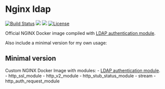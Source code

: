 # Nginx ldap
[![Build Status](https://travis-ci.org/pando85/docker-nginx-ldap.svg?branch=master)](https://travis-ci.org/pando85/docker-nginx-ldap) [![](https://images.microbadger.com/badges/image/pando85/docker-nginx-ldap.svg)](https://microbadger.com/images/pando85/nginx-ldap) [![](https://images.microbadger.com/badges/version/pando85/docker-nginx-ldap.svg)](https://microbadger.com/images/pando85/nginx-ldap) [![License](https://img.shields.io/github/license/mashape/apistatus.svg)](https://github.com/pando85/docker-nginx-ldap/blob/master/LICENSE)

Official NGINX Docker image compiled with [LDAP authentication module](https://github.com/kvspb/nginx-auth-ldap).

Also include a minimal version for my own usage:

## Minimal version

Custom NGINX Docker Image with modules:
    - [LDAP authentication module](https://github.com/kvspb/nginx-auth-ldap).
    - http_ssl_module
    - http_v2_module
    - http_stub_status_module
    - stream
    - http_auth_request_module
